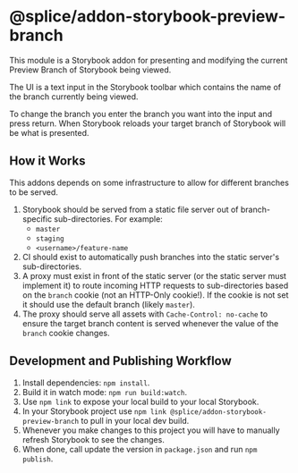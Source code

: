 # @splice/addon-storybook-preview-branch

This module is a Storybook addon for presenting and modifying the current Preview Branch of Storybook being viewed.

The UI is a text input in the Storybook toolbar which contains the name of the branch currently being viewed.

To change the branch you enter the branch you want into the input and press return. When Storybook reloads your target branch of Storybook will be what is presented.

## How it Works

This addons depends on some infrastructure to allow for different branches to be served.

1. Storybook should be served from a static file server out of branch-specific sub-directories. For example:
    * `master`
    * `staging`
    * `<username>/feature-name`
1. CI should exist to automatically push branches into the static server's sub-directories.
1. A proxy must exist in front of the static server (or the static server must implement it) to route incoming HTTP requests to sub-directories based on the `branch` cookie (not an HTTP-Only cookie!). If the cookie is not set it should use the default branch (likely `master`).
1. The proxy should serve all assets with `Cache-Control: no-cache` to ensure the target branch content is served whenever the value of the `branch` cookie changes.

## Development and Publishing Workflow

1. Install dependencies: `npm install`.
1. Build it in watch mode: `npm run build:watch`.
1. Use `npm link` to expose your local build to your local Storybook.
1. In your Storybook project use `npm link @splice/addon-storybook-preview-branch` to pull in your local dev build.
1. Whenever you make changes to this project you will have to manually refresh Storybook to see the changes.
1. When done, call update the version in `package.json` and run `npm publish`.